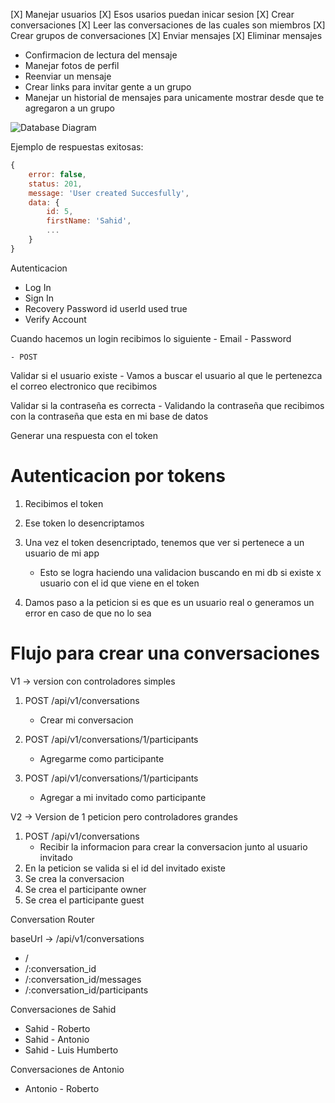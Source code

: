 [X] Manejar usuarios
[X] Esos usarios puedan inicar sesion
[X] Crear conversaciones
[X] Leer las conversaciones de las cuales son miembros
[X] Crear grupos de conversaciones
[X] Enviar mensajes
[X] Eliminar mensajes

- Confirmacion de lectura del mensaje
- Manejar fotos de perfil
- Reenviar un mensaje
- Crear links para invitar gente a un grupo
- Manejar un historial de mensajes para unicamente mostrar desde que te agregaron a un grupo

![Database Diagram](https://i.imgur.com/IHhtWv2.png)

Ejemplo de respuestas exitosas:

```JavaScript
{
    error: false,
    status: 201,
    message: 'User created Succesfully',
    data: {
        id: 5,
        firstName: 'Sahid',
        ...
    }
}
```

Autenticacion

- Log In
- Sign In
- Recovery Password
  id
  userId
  used true
- Verify Account

Cuando hacemos un login recibimos lo siguiente - Email - Password

    - POST

Validar si el usuario existe - Vamos a buscar el usuario al que le pertenezca el correo electronico que recibimos

Validar si la contraseña es correcta - Validando la contraseña que recibimos con la contraseña que esta en mi base de datos

Generar una respuesta con el token

# Autenticacion por tokens

1. Recibimos el token

2. Ese token lo desencriptamos

3. Una vez el token desencriptado, tenemos que ver si pertenece a un usuario de mi app

   - Esto se logra haciendo una validacion buscando en mi db si existe x usuario con el id que viene en el token

4. Damos paso a la peticion si es que es un usuario real o generamos un error en caso de que no lo sea

# Flujo para crear una conversaciones

V1 -> version con controladores simples

1. POST /api/v1/conversations

   - Crear mi conversacion

2. POST /api/v1/conversations/1/participants

   - Agregarme como participante

3. POST /api/v1/conversations/1/participants
   - Agregar a mi invitado como participante

V2 -> Version de 1 peticion pero controladores grandes

1. POST /api/v1/conversations
   - Recibir la informacion para crear la conversacion junto al usuario invitado
2. En la peticion se valida si el id del invitado existe
3. Se crea la conversacion
4. Se crea el participante owner
5. Se crea el participante guest

Conversation Router

baseUrl -> /api/v1/conversations

- /
- /:conversation_id
- /:conversation_id/messages
- /:conversation_id/participants

Conversaciones de Sahid

- Sahid - Roberto
- Sahid - Antonio
- Sahid - Luis Humberto

Conversaciones de Antonio

- Antonio - Roberto
